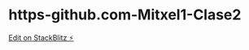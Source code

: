 # https-github.com-Mitxel1-Clase2

[Edit on StackBlitz ⚡️](https://stackblitz.com/edit/angular-ef1i2c)